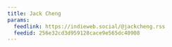 ```yaml
---
title: Jack Cheng
params:
  feedlink: https://indieweb.social/@jackcheng.rss
  feedid: 256e32cd3d959128cace9e565dc40908
---
```

